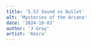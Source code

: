 ```yaml
---
title: '5.53 Sound vs Bullet'
alt: 'Mysteries of the Arcana'
date: '2024-10-03'
author: 'J Gray'
artist: 'Keira'
---
```

